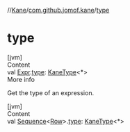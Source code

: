 //[Kane](../index.md)/[com.github.jomof.kane](index.md)/[type](type.md)



# type  
[jvm]  
Content  
val [Expr](-expr/index.md).[type](type.md): [KaneType](../com.github.jomof.kane.impl.types/-kane-type/index.md)<*>  
More info  


Get the type of an expression.

  


[jvm]  
Content  
val [Sequence](https://kotlinlang.org/api/latest/jvm/stdlib/kotlin.sequences/-sequence/index.html)<[Row](-row/index.md)>.[type](type.md): [KaneType](../com.github.jomof.kane.impl.types/-kane-type/index.md)<*>  



